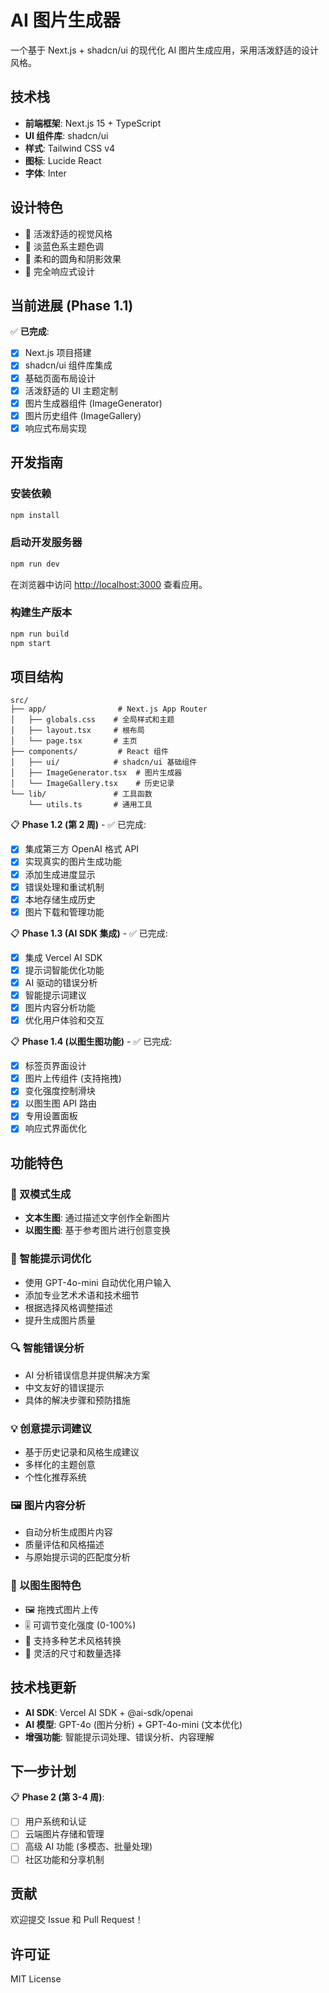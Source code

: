 # AI 图片生成器

一个基于 Next.js + shadcn/ui 的现代化 AI 图片生成应用，采用活泼舒适的设计风格。

## 技术栈

- **前端框架**: Next.js 15 + TypeScript
- **UI 组件库**: shadcn/ui
- **样式**: Tailwind CSS v4
- **图标**: Lucide React
- **字体**: Inter

## 设计特色

- 🎨 活泼舒适的视觉风格
- 💙 淡蓝色系主题色调
- 🌟 柔和的圆角和阴影效果
- 📱 完全响应式设计

## 当前进展 (Phase 1.1)

✅ **已完成**:

- [x] Next.js 项目搭建
- [x] shadcn/ui 组件库集成
- [x] 基础页面布局设计
- [x] 活泼舒适的 UI 主题定制
- [x] 图片生成器组件 (ImageGenerator)
- [x] 图片历史组件 (ImageGallery)
- [x] 响应式布局实现

## 开发指南

### 安装依赖

```bash
npm install
```

### 启动开发服务器

```bash
npm run dev
```

在浏览器中访问 [http://localhost:3000](http://localhost:3000) 查看应用。

### 构建生产版本

```bash
npm run build
npm start
```

## 项目结构

```
src/
├── app/                # Next.js App Router
│   ├── globals.css    # 全局样式和主题
│   ├── layout.tsx     # 根布局
│   └── page.tsx       # 主页
├── components/         # React 组件
│   ├── ui/            # shadcn/ui 基础组件
│   ├── ImageGenerator.tsx  # 图片生成器
│   └── ImageGallery.tsx    # 历史记录
└── lib/               # 工具函数
    └── utils.ts       # 通用工具
```

📋 **Phase 1.2 (第 2 周)** - ✅ 已完成:

- [x] 集成第三方 OpenAI 格式 API
- [x] 实现真实的图片生成功能
- [x] 添加生成进度显示
- [x] 错误处理和重试机制
- [x] 本地存储生成历史
- [x] 图片下载和管理功能

📋 **Phase 1.3 (AI SDK 集成)** - ✅ 已完成:

- [x] 集成 Vercel AI SDK
- [x] 提示词智能优化功能
- [x] AI 驱动的错误分析
- [x] 智能提示词建议
- [x] 图片内容分析功能
- [x] 优化用户体验和交互

📋 **Phase 1.4 (以图生图功能)** - ✅ 已完成:

- [x] 标签页界面设计
- [x] 图片上传组件 (支持拖拽)
- [x] 变化强度控制滑块
- [x] 以图生图 API 路由
- [x] 专用设置面板
- [x] 响应式界面优化

## 功能特色

### 🎨 双模式生成

- **文本生图**: 通过描述文字创作全新图片
- **以图生图**: 基于参考图片进行创意变换

### 🤖 智能提示词优化

- 使用 GPT-4o-mini 自动优化用户输入
- 添加专业艺术术语和技术细节
- 根据选择风格调整描述
- 提升生成图片质量

### 🔍 智能错误分析

- AI 分析错误信息并提供解决方案
- 中文友好的错误提示
- 具体的解决步骤和预防措施

### 💡 创意提示词建议

- 基于历史记录和风格生成建议
- 多样化的主题创意
- 个性化推荐系统

### 🖼️ 图片内容分析

- 自动分析生成图片内容
- 质量评估和风格描述
- 与原始提示词的匹配度分析

### 📸 以图生图特色

- 🖼️ 拖拽式图片上传
- 🎚️ 可调节变化强度 (0-100%)
- 🎨 支持多种艺术风格转换
- 📏 灵活的尺寸和数量选择

## 技术栈更新

- **AI SDK**: Vercel AI SDK + @ai-sdk/openai
- **AI 模型**: GPT-4o (图片分析) + GPT-4o-mini (文本优化)
- **增强功能**: 智能提示词处理、错误分析、内容理解

## 下一步计划

📋 **Phase 2 (第 3-4 周)**:

- [ ] 用户系统和认证
- [ ] 云端图片存储和管理
- [ ] 高级 AI 功能 (多模态、批量处理)
- [ ] 社区功能和分享机制

## 贡献

欢迎提交 Issue 和 Pull Request！

## 许可证

MIT License
